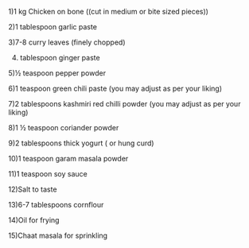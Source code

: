 1)1 kg Chicken on bone ((cut in medium or bite sized pieces))

2)1 tablespoon garlic paste

3)7-8 curry leaves (finely chopped)

4) tablespoon ginger paste

5)½ teaspoon pepper powder

6)1 teaspoon green chili paste (you may adjust as per your liking)

7)2 tablespoons kashmiri red chilli powder (you may adjust as per your liking)

8)1 ½ teaspoon coriander powder

9)2 tablespoons thick yogurt ( or hung curd)

10)1 teaspoon garam masala powder

11)1 teaspoon soy sauce

12)Salt to taste

13)6-7 tablespoons cornflour

14)Oil for frying

15)Chaat masala for sprinkling
